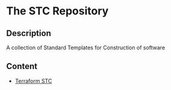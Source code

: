 # The STC Repository

## Description
A collection of Standard Templates for Construction of software

## Content
- [Terraform STC](./terraform/readme.md)
